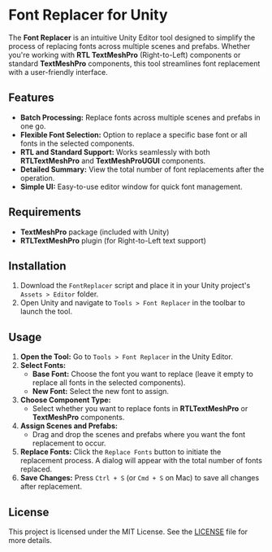 # Font Replacer for Unity

The **Font Replacer** is an intuitive Unity Editor tool designed to simplify the process of replacing fonts across multiple scenes and prefabs. Whether you're working with **RTL TextMeshPro** (Right-to-Left) components or standard **TextMeshPro** components, this tool streamlines font replacement with a user-friendly interface.

## Features

- **Batch Processing:** Replace fonts across multiple scenes and prefabs in one go.
- **Flexible Font Selection:** Option to replace a specific base font or all fonts in the selected components.
- **RTL and Standard Support:** Works seamlessly with both **RTLTextMeshPro** and **TextMeshProUGUI** components.
- **Detailed Summary:** View the total number of font replacements after the operation.
- **Simple UI:** Easy-to-use editor window for quick font management.

## Requirements

- **TextMeshPro** package (included with Unity)
- **RTLTextMeshPro** plugin (for Right-to-Left text support)

## Installation

1. Download the `FontReplacer` script and place it in your Unity project's `Assets > Editor` folder.
2. Open Unity and navigate to `Tools > Font Replacer` in the toolbar to launch the tool.

## Usage

1. **Open the Tool:** Go to `Tools > Font Replacer` in the Unity Editor.
2. **Select Fonts:**
    - **Base Font:** Choose the font you want to replace (leave it empty to replace all fonts in the selected components).
    - **New Font:** Select the new font to assign.
3. **Choose Component Type:**
    - Select whether you want to replace fonts in **RTLTextMeshPro** or **TextMeshPro** components.
4. **Assign Scenes and Prefabs:**
    - Drag and drop the scenes and prefabs where you want the font replacement to occur.
5. **Replace Fonts:** Click the `Replace Fonts` button to initiate the replacement process. A dialog will appear with the total number of fonts replaced.
6. **Save Changes:** Press `Ctrl + S` (or `Cmd + S` on Mac) to save all changes after replacement.

## License

This project is licensed under the MIT License. See the [LICENSE](LICENSE) file for more details.

